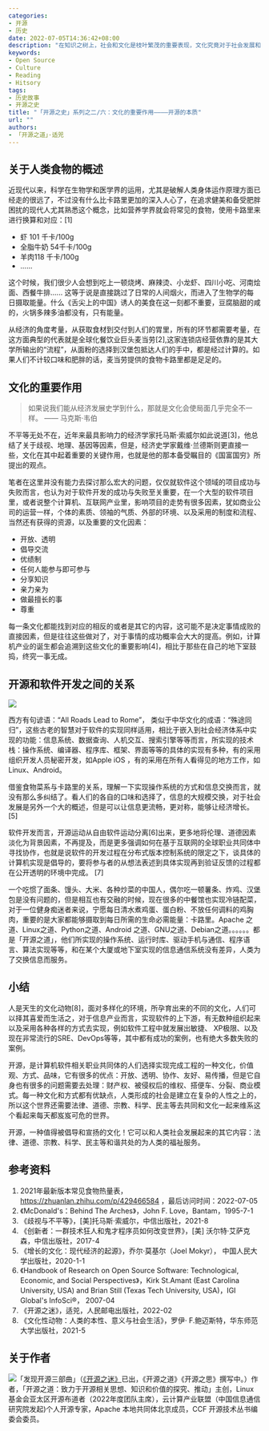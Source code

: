```yaml
---
categories:
- 开源
- 历史
date: 2022-07-05T14:36:42+08:00
description: "在知识之树上，社会和文化是枝叶繁茂的重要表现，文化究竟对于社会发展和个体的完善发挥着何等定量的作用，数学家面对此一筹莫展，只有经济学家说文化至关重要。就开源而言，如果能够把它背后的文化抽离，它还能剩下什么？它还是开源吗？这才是值得回答的一个问题。"
keywords:
- Open Source
- Culture
- Reading
- Hitsory
tags:
- 历史故事
- 开源之史
title: "「开源之史」系列之二/六：文化的重要作用————开源的本质"
url: ""
authors:
- 「开源之道」·适兕
---
```


## 关于人类食物的概述

近现代以来，科学在生物学和医学界的运用，尤其是破解人类身体运作原理方面已经走的很远了，不过没有什么比卡路里更加的深入人心了，在追求健美和备受肥胖困扰的现代人尤其熟悉这个概念，比如营养学界就会将常见的食物，使用卡路里来进行换算和对应：[1]

* 虾 101 千卡/100g
* 全脂牛奶 54千卡/100g
* 羊肉118 千卡/100g
* ......

这个时候，我们很少人会想到吃上一顿烧烤、麻辣烫、小龙虾、四川小吃、河南烩面、西餐牛排...... 这等于说是直接跳过了日常的人间烟火，而进入了生物学的每日摄取能量。什么《舌尖上的中国》诱人的美食在这一刻都不重要，豆腐脑甜的咸的，火锅多辣多油都没有，只有能量。

从经济的角度考量，从获取食材到交付到人们的胃里，所有的环节都需要考量，在这方面典型的代表就是全球化餐饮业巨头麦当劳[2],这家连锁店经营依靠的是其大学所输出的“流程”，从面粉的选择到汉堡包抵达人们的手中，都是经过计算的。如果人们不计较口味和肥胖的话，麦当劳提供的食物卡路里都是足足的。

## 文化的重要作用

> 如果说我们能从经济发展史学到什么，那就是文化会使局面几乎完全不一样。
>     —— 马克斯·韦伯 

不平等无处不在，近年来最具影响力的经济学家托马斯·索威尔如此说道[3]，他总结了关于歧视、地理、基因等因素，但是，经济史学家戴维·兰德斯则更直接一些，文化在其中起着重要的关键作用，也就是他的那本备受瞩目的《国富国穷》所提出的观点。

笔者在这里并没有能力去探讨那么宏大的问题，仅仅就软件这个领域的项目成功与失败而言，也认为对于软件开发的成功与失败至关重要，在一个大型的软件项目里，或者说整个计算机、互联网产业里，影响项目的走势有很多因素，犹如商业公司的运营一样，个体的素质、领袖的气质、外部的环境、以及采用的制度和流程、当然还有获得的资源，以及重要的文化因素：

* 开放、透明
* 倡导交流
* 优绩制
* 任何人能参与即可参与
* 分享知识
* 亲力亲为
* 做最擅长的事
* 尊重
  
每一条文化都能找到对应的相反的或者是其它的内容，这可能不是决定事情成败的直接因素，但是往往这些做对了，对于事情的成功概率会大大的提高。例如，计算机产业的诞生都会追溯到这些文化的重要影响[4]，相比于那些在自己的地下室鼓捣，终究一事无成。

## 开源和软件开发之间的关系

![](https://media.wired.com/photos/59545ac1267cf6013d251366/master/pass/0-Roads-to-Rome.jpg)

西方有句谚语：“All Roads Lead to Rome”， 类似于中华文化的成语：“殊途同归”，这些古老的智慧对于软件的实现同样适用，相比于嵌入到社会经济体系中实现的功能：信息系统、数据查询、人机交互、搜索引擎等等而言，所实现的技术栈：操作系统、编译器、程序库、框架、界面等等的具体的实现有多种，有的采用组织开发人员秘密开发，如Apple iOS ，有的采用在所有人看得见的地方工作，如Linux、Android。

借鉴食物菜系与卡路里的关系，理解一下实现操作系统的方式和信息交换而言，就没有那么多纠结了。看人们的各自的口味和选择了，信息的大规模交换，对于社会发展是另外一个大的概述，但是可以让信息更流畅，更对称，能够让经济增长。[5]

软件开发而言，开源运动从自由软件运动分离[6]出来，更多地将伦理、道德因素淡化为背景因素，不再提及，而是更多强调如何在基于互联网的全球职业共同体中寻找协作，也就是说软件的开发过程在分布式版本控制系统的限定之下，谈具体的计算机实现是倡导的，要将参与者的从想法表述到具体实现再到验证反馈的过程都在公开透明的环境中完成。 [7]

一个吃惯了面条、馒头、大米、各种炒菜的中国人，偶尔吃一顿薯条、炸鸡、汉堡包是没有问题的，但是相互也有交融的时候，现在很多的中餐馆也实现冷链配菜，对于一位健身痴迷者来说，宁愿每日清水煮鸡蛋、蛋白粉、不放任何调料的鸡胸肉，重要的是大家都能够摄取到每日所需的生命必需能量：卡路里。Apache 之道、Linux之道、Python之道、Android 之道、GNU之道、Debian之道。。。。。。都是「开源之道」，他们所实现的操作系统、运行时库、驱动手机与通信、程序语言、算法实现等等，和在某个大厦或地下室实现的信息通信系统没有差异，人类为了交换信息而服务。

## 小结

人是天生的文化动物[8]，面对多样化的环境，所孕育出来的不同的文化，人们可以择其喜爱而生活之，对于信息产业而言，实现软件的上下游，有无数种组织起来以及采用各种各样的方式去实现，例如软件工程中就发展出敏捷、 XP极限、以及现在非常流行的SRE、DevOps等等，其中都有成功的案例，也有绝大多数失败的案例。

开源，是计算机软件相关职业共同体的人们选择实现完成工程的一种文化，价值观、方式、品味，它有很多的优点：开放、透明、协作、友好、易传播，但是它自身也有很多的问题需要去处理：财产权、被侵权后的维权、搭便车、分裂、商业模式。每一种文化和方式都有优缺点，人类形成的社会是建立在复杂的人性之上的，所以这个世界还需要法律、道德、宗教、科学、民主等去共同和文化一起来维系这个看起来每天都岌岌可危的世界。

开源，一种值得被倡导和宣扬的文化！它可以和人类社会发展起来的其它内容：法律、道德、宗教、科学、民主等和谐共处的为人类的福祉服务。

## 参考资料

1. 2021年最新版本常见食物热量表， https://zhuanlan.zhihu.com/p/429466584 ，最后访问时间：2022-07-05
2. 《McDonald's：Behind The Arches》，John F. Love，Bantam，1995-7-1
3. 《歧视与不平等》，[美]托马斯·索威尔，中信出版社，2021-8
4.  《创新者：一群技术狂人和鬼才程序员如何改变世界》，[美] 沃尔特·艾萨克森，中信出版社，2017-4
5. 《增长的文化：现代经济的起源》，乔尔·莫基尔（Joel Mokyr）， 中国人民大学出版社，2020-1-1
6. 《Handbook of Research on Open Source Software: Technological, Economic, and Social Perspectives》，Kirk St.Amant (East Carolina University, USA) and Brian Still (Texas Tech University, USA)，IGI Global's InfoSci®， 2007-04
7. 《开源之迷》，适兕，人民邮电出版社，2022-02
8. 《文化性动物：人类的本性、意义与社会生活》，罗伊· F.鲍迈斯特，华东师范大学出版社，2021-5

## 关于作者

![](/public/kuosi-face-of-os.png)「发现开源三部曲」（[《开源之迷》](posts/book-of-open-source/the-fascinating-of-open-source/)已出，《开源之道》《开源之思》撰写中。）作者，「开源之道：致力于开源相关思想、知识和价值的探究、推动」主创，Linux基金会亚太区开源布道者（2022年度团队主席），云计算产业联盟（中国信息通信研究院发起)个人开源专家，Apache 本地共同体北京成员，CCF 开源技术丛书编委会委员。
